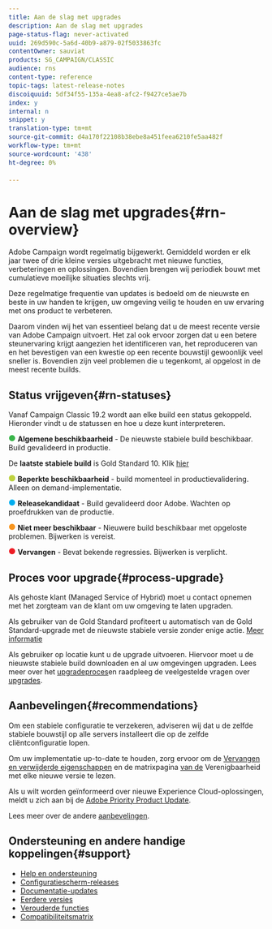 ```yaml
---
title: Aan de slag met upgrades
description: Aan de slag met upgrades
page-status-flag: never-activated
uuid: 269d590c-5a6d-40b9-a879-02f5033863fc
contentOwner: sauviat
products: SG_CAMPAIGN/CLASSIC
audience: rns
content-type: reference
topic-tags: latest-release-notes
discoiquuid: 5df34f55-135a-4ea8-afc2-f9427ce5ae7b
index: y
internal: n
snippet: y
translation-type: tm+mt
source-git-commit: d4a170f22108b38ebe8a451feea6210fe5aa482f
workflow-type: tm+mt
source-wordcount: '438'
ht-degree: 0%

---
```



# Aan de slag met upgrades{#rn-overview}

Adobe Campaign wordt regelmatig bijgewerkt. Gemiddeld worden er elk jaar twee of drie kleine versies uitgebracht met nieuwe functies, verbeteringen en oplossingen. Bovendien brengen wij periodiek bouwt met cumulatieve moeilijke situaties slechts vrij.

Deze regelmatige frequentie van updates is bedoeld om de nieuwste en beste in uw handen te krijgen, uw omgeving veilig te houden en uw ervaring met ons product te verbeteren.

Daarom vinden wij het van essentieel belang dat u de meest recente versie van Adobe Campaign uitvoert. Het zal ook ervoor zorgen dat u een betere steunervaring krijgt aangezien het identificeren van, het reproduceren van en het bevestigen van een kwestie op een recente bouwstijl gewoonlijk veel sneller is. Bovendien zijn veel problemen die u tegenkomt, al opgelost in de meest recente builds.

## Status vrijgeven{#rn-statuses}

Vanaf Campaign Classic 19.2 wordt aan elke build een status gekoppeld. Hieronder vindt u de statussen en hoe u deze kunt interpreteren.

![](assets/do-not-localize/green3.png) **Algemene beschikbaarheid** - De nieuwste stabiele build beschikbaar. Build gevalideerd in productie.

De **laatste stabiele build** is Gold Standard 10. Klik [hier](../../rn/using/gold-standard.md)

![](assets/do-not-localize/limited.png) **Beperkte beschikbaarheid** - build momenteel in productievalidering. Alleen on demand-implementatie.

![](assets/do-not-localize/blue3.png) **Releasekandidaat** - Build gevalideerd door Adobe. Wachten op proefdrukken van de productie.

![](assets/do-not-localize/orange3.png) **Niet meer beschikbaar** - Nieuwere build beschikbaar met opgeloste problemen. Bijwerken is vereist.

![](assets/do-not-localize/red3.png) **Vervangen** - Bevat bekende regressies. Bijwerken is verplicht.

## Proces voor upgrade{#process-upgrade}

Als gehoste klant (Managed Service of Hybrid) moet u contact opnemen met het zorgteam van de klant om uw omgeving te laten upgraden.

Als gebruiker van de Gold Standard profiteert u automatisch van de Gold Standard-upgrade met de nieuwste stabiele versie zonder enige actie. [Meer informatie](https://helpx.adobe.com/campaign/kb/gold-standard.html)

Als gebruiker op locatie kunt u de upgrade uitvoeren. Hiervoor moet u de nieuwste stabiele build [](https://experience.adobe.com/#/downloads/content/software-distribution/en/campaign.html) downloaden en al uw omgevingen upgraden. Lees meer over het [upgradeproces](https://helpx.adobe.com/campaign/kb/acc-build-upgrade.html)en raadpleeg de veelgestelde vragen over [upgrades](https://helpx.adobe.com/campaign/kb/build-upgrade-faq.html).

## Aanbevelingen{#recommendations}

Om een stabiele configuratie te verzekeren, adviseren wij dat u de zelfde stabiele bouwstijl op alle servers installeert die op de zelfde cliëntconfiguratie lopen.

Om uw implementatie up-to-date te houden, zorg ervoor om de [Vervangen en verwijderde eigenschappen](../../rn/using/deprecated-features.md) en de matrixpagina [van de](../../rn/using/compatibility-matrix.md) Verenigbaarheid met elke nieuwe versie te lezen.

Als u wilt worden geïnformeerd over nieuwe Experience Cloud-oplossingen, meldt u zich aan bij de [Adobe Priority Product Update](https://www.adobe.com/subscription/priority-product-update.html).

Lees meer over de andere [aanbevelingen](https://helpx.adobe.com/campaign/kb/acc-build-upgrade.html#Recommendations).

## Ondersteuning en andere handige koppelingen{#support}

* [Help en ondersteuning](https://helpx.adobe.com/campaign/kb/ac-support.html#acc-support)
* [Configuratiescherm-releases](https://docs.adobe.com/content/help/en/control-panel/using/release-notes.html)
* [Documentatie-updates](../../rn/using/documentation-updates.md)
* [Eerdere versies](../../rn/using/release--20-1.md)
* [Verouderde functies](../../rn/using/deprecated-features.md)
* [Compatibiliteitsmatrix](../../rn/using/compatibility-matrix.md)

